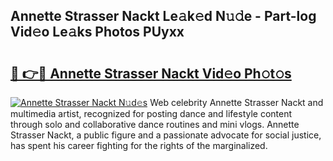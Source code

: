 ## Annette Strasser Nackt Le𝚊k𝚎d N𝚞𝚍e - Part-log Vid𝚎o Le𝚊ks Photos PUyxx

# <h2><a href="http://fb72fu.evod.top/?m=Annette+Strasser+Nackt">🔗 👉🔴 Annette Strasser Nackt Vid𝚎o Ph𝚘t𝚘s</a></h2>

[![Annette Strasser Nackt N𝚞d𝚎s](https://i.imgur.com/8V9OHl7.gif)](http://fb72fu.evod.top/?m=Annette+Strasser+Nackt)
Web celebrity Annette Strasser Nackt and multimedia artist, recognized for posting dance and lifestyle content through solo and collaborative dance routines and mini vlogs. Annette Strasser Nackt, a public figure and a passionate advocate for social justice, has spent his career fighting for the rights of the marginalized. 
